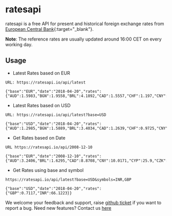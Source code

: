 # ratesapi

ratesapi is a free API for present and historical foreign exchange rates from [European Central Bank](https://www.ecb.europa.eu/stats/policy_and_exchange_rates/euro_reference_exchange_rates/html/index.en.html){:target="_blank"}.

**Note**: The reference rates are usually updated around 16:00 CET on every working day.

## Usage

* Latest Rates based on EUR
```
URL: https://ratesapi.io/api/latest

{"base":"EUR","date":"2018-04-20","rates":{"AUD":1.5983,"BGN":1.9558,"BRL":4.1892,"CAD":1.5557,"CHF":1.197,"CNY":7.7449,"CZK":25.34,"DKK":7.4477,"GBP":0.87608,"HKD":9.6568,"HRK":7.411,"HUF":310.52,"IDR":17142.74,"ILS":4.3435,"INR":81.39,"ISK":123.3,"JPY":132.41,"KRW":1316.26,"MXN":22.7424,"MYR":4.7924,"NOK":9.605,"NZD":1.7032,"PHP":64.179,"PLN":4.1677,"RON":4.6586,"RUB":75.7375,"SEK":10.3703,"SGD":1.6172,"THB":38.552,"TRY":4.9803,"USD":1.2309,"ZAR":14.8008}}%                       
```

* Latest Rates based on USD
```
URL: https://ratesapi.io/api/latest?base=USD

{"base":"USD","date":"2018-04-20","rates":{"AUD":1.2985,"BGN":1.5889,"BRL":3.4034,"CAD":1.2639,"CHF":0.9725,"CNY":6.2921,"CZK":20.5866,"DKK":6.0506,"EUR":0.8124,"GBP":0.7117,"HKD":7.8453,"HRK":6.0208,"HUF":252.2707,"IDR":13926.9965,"ILS":3.5287,"INR":66.1223,"ISK":100.1706,"JPY":107.5717,"KRW":1069.3476,"MXN":18.4762,"MYR":3.8934,"NOK":7.8032,"NZD":1.3837,"PHP":52.1399,"PLN":3.3859,"RON":3.7847,"RUB":61.5302,"SEK":8.425,"SGD":1.3138,"THB":31.3202,"TRY":4.0461,"ZAR":12.0244}}
```

* Get Rates based on Date
```
URL https://ratesapi.io/api/2008-12-10

{"base":"EUR","date":"2008-12-10","rates":{"AUD":3.2406,"BRL":1.6295,"CAD":8.8708,"CNY":10.0171,"CYP":25.9,"CZK":7.4499,"DKK":15.6466,"EEK":0.87325,"GBP":263.75,"HKD":14185.19,"HRK":36.0941,"HUF":3.4528,"INR":1790.76,"ISK":9.1285,"JPY":1.9558,"KRW":17.4681,"LTL":0.7092,"MTL":3.9566,"MXN":4.6724,"MYR":2.3696,"NOK":7.1923,"NZD":62.47,"PHP":1.9393,"ROL":3.878,"RON":10.567,"SGD":45.748,"SIT":30.189,"SKK":1.5587,"TRL":2.028,"TRY":1.9665,"USD":119.77}}
```

* Get Rates using base and symbol

```
https://ratesapi.io/api/latest?base=USD&symbols=INR,GBP

{"base":"USD","date":"2018-04-20","rates":{"GBP":0.7117,"INR":66.1223}}
```

We welcome your feedback and support, raise [github ticket](https://github.com/MicroPyramid/ratesapi/issues) if you want to report a bug. Need new features? Contact us [here](https://micropyramid.com/contact-usa/)